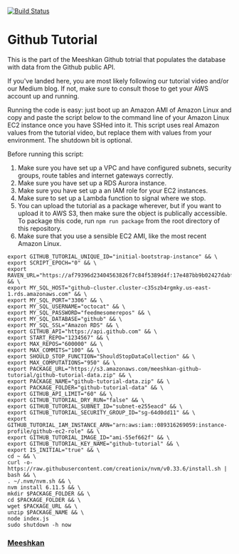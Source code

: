 [![Build Status](https://travis-ci.org/Meeshkan/github-tutorial-data.svg?branch=master)](https://travis-ci.org/Meeshkan/github-tutorial-data)

# Github Tutorial

This is the part of the Meeshkan Github totrial that populates the database with data from the Github public API.

If you've landed here, you are most likely following our tutorial video and/or our Medium blog.  If not, make sure to consult those to get your AWS account up and running.

Running the code is easy: just boot up an Amazon AMI of Amazon Linux and copy and paste the script below to the command line of your Amazon Linux EC2 instance once you have SSHed into it.  This script uses real Amazon values from the tutorial video, but replace them with values from your environment.   The shutdown bit is optional.

Before running this script:
1. Make sure you have set up a VPC and have configured subnets, security groups, route tables and internet gateways correctly.
2. Make sure you have set up a RDS Aurora instance.
3. Make sure you have set up a an IAM role for your EC2 instances.
4. Make sure to set up a Lambda function to signal where we stop.
5. You can upload the tutorial as a package wherever, but if you want to upload it to AWS S3, then make sure the object is publically accessible.  To package this code, run `npm run package` from the root directory of this repository.
6. Make sure that you use a sensible EC2 AMI, like the most recent Amazon Linux.
```
export GITHUB_TUTORIAL_UNIQUE_ID="initial-bootstrap-instance" && \
export SCRIPT_EPOCH="0" && \
export RAVEN_URL="https://af79396d23404563826f7c84f5389d4f:17e487bb9b02427dabfa4de5fb37e381@sentry.io/260958" && \
export MY_SQL_HOST="github-cluster.cluster-c35szb4rgmky.us-east-1.rds.amazonaws.com" && \
export MY_SQL_PORT="3306" && \
export MY_SQL_USERNAME="octocat" && \
export MY_SQL_PASSWORD="feedmesomerepos" && \
export MY_SQL_DATABASE="github" && \
export MY_SQL_SSL="Amazon RDS" && \
export GITHUB_API="https://api.github.com" && \
export START_REPO="1234567" && \
export MAX_REPOS="600000" && \
export MAX_COMMITS="100" && \
export SHOULD_STOP_FUNCTION="ShouldStopDataCollection" && \
export MAX_COMPUTATIONS="950" && \
export PACKAGE_URL="https://s3.amazonaws.com/meeshkan-github-tutorial/github-tutorial-data.zip" && \
export PACKAGE_NAME="github-tutorial-data.zip" && \
export PACKAGE_FOLDER="github-tutorial-data" && \
export GITHUB_API_LIMIT="60" && \
export GITHUB_TUTORIAL_DRY_RUN="false" && \
export GITHUB_TUTORIAL_SUBNET_ID="subnet-e255eacd" && \
export GITHUB_TUTORIAL_SECURITY_GROUP_ID="sg-64d0dd11" && \
export GITHUB_TUTORIAL_IAM_INSTANCE_ARN="arn:aws:iam::089316269059:instance-profile/github-ec2-role" && \
export GITHUB_TUTORIAL_IMAGE_ID="ami-55ef662f" && \
export GITHUB_TUTORIAL_KEY_NAME="github-tutorial" && \
export IS_INITIAL="true" && \
cd ~ && \
curl -o- https://raw.githubusercontent.com/creationix/nvm/v0.33.6/install.sh | bash && \
. ~/.nvm/nvm.sh && \
nvm install 6.11.5 && \
mkdir $PACKAGE_FOLDER && \
cd $PACKAGE_FOLDER && \
wget $PACKAGE_URL && \
unzip $PACKAGE_NAME && \
node index.js
sudo shutdown -h now
```

### [Meeshkan](https://hackernoon.com/@meeshkan)
